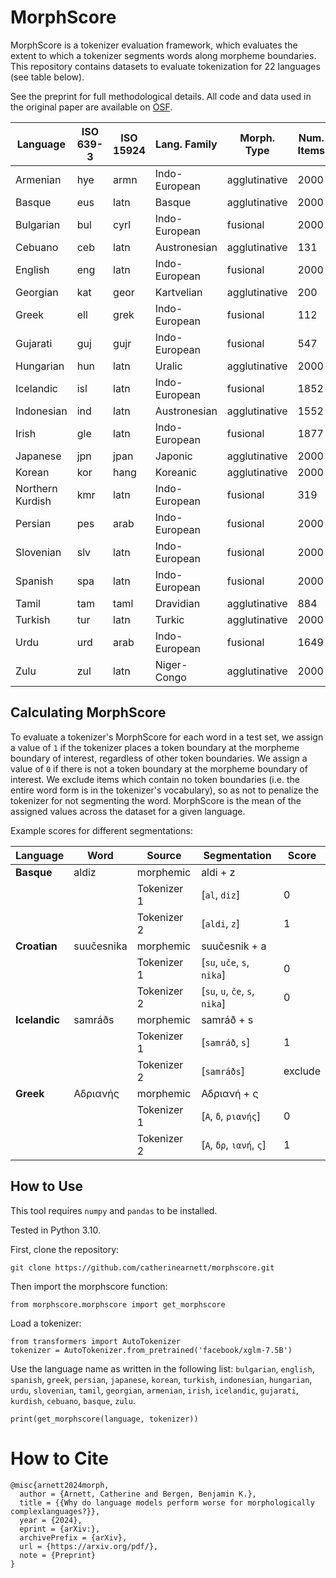 # MorphScore

MorphScore is a tokenizer evaluation framework, which evaluates the extent to which a tokenizer segments words along morpheme boundaries. This repository contains datasets to evaluate tokenization for 22 languages (see table below). 

See the preprint for full methodological details. All code and data used in the original paper are available on [OSF](https://osf.io/jukzd/?view_only=3d0d491d24074215a0ab81f72a693c16). 

| **Language** | **ISO 639-3** | **ISO 15924** | **Lang. Family** | **Morph. Type** | **Num. Items** |
|--------------|---------------|---------------|------------------|-----------------|----------------|
| Armenian     | hye           | armn          | Indo-European    | agglutinative   | 2000           |
| Basque       | eus           | latn          | Basque           | agglutinative   | 2000           |
| Bulgarian    | bul           | cyrl          | Indo-European    | fusional        | 2000           |
| Cebuano      | ceb           | latn          | Austronesian     | agglutinative   | 131            |
| English      | eng           | latn          | Indo-European    | fusional        | 2000           |
| Georgian     | kat           | geor          | Kartvelian       | agglutinative   | 200            |
| Greek        | ell           | grek          | Indo-European    | fusional        | 112            |
| Gujarati     | guj           | gujr          | Indo-European    | fusional        | 547            |
| Hungarian    | hun           | latn          | Uralic           | agglutinative   | 2000           |
| Icelandic    | isl           | latn          | Indo-European    | fusional        | 1852           |
| Indonesian   | ind           | latn          | Austronesian     | agglutinative   | 1552           |
| Irish        | gle           | latn          | Indo-European    | fusional        | 1877           |
| Japanese     | jpn           | jpan          | Japonic          | agglutinative   | 2000           |
| Korean       | kor           | hang          | Koreanic         | agglutinative   | 2000           |
| Northern Kurdish  | kmr      |    latn       | Indo-European    | fusional        | 319            |
| Persian      | pes           | arab          | Indo-European    | fusional        | 2000           |
| Slovenian    | slv           | latn          | Indo-European    | fusional        | 2000           |
| Spanish      | spa           | latn          | Indo-European    | fusional        | 2000           |
| Tamil        | tam           | taml          | Dravidian        | agglutinative   | 884            |
| Turkish      | tur           | latn          | Turkic           | agglutinative   | 2000           |
| Urdu         | urd           | arab          | Indo-European    | fusional        | 1649           |
| Zulu         | zul           | latn          | Niger-Congo      | agglutinative   | 2000           |

## Calculating MorphScore

To evaluate a tokenizer's MorphScore for each word in a test set, we assign a value of `1` if the tokenizer places a token boundary at the morpheme boundary of interest, regardless of other token boundaries. We assign a value of `0` if there is not a token boundary at the morpheme boundary of interest.  We exclude items which contain no token boundaries (i.e. the entire word form is in the tokenizer's vocabulary), so as not to penalize the tokenizer for not segmenting the word. MorphScore is the mean of the assigned values across the dataset for a given language.

Example scores for different segmentations:

| **Language**   | **Word**       | **Source**   | **Segmentation**                 | **Score** |
|----------------|----------------|--------------|----------------------------------|-----------|
| **Basque**     | aldiz          | morphemic    | aldi + z                         |           |
|                |                | Tokenizer 1  | [`al`, `diz`]                   | 0         |
|                |                | Tokenizer 2  | [`aldi`, `z`]                   | 1         |
| **Croatian**   | suučesnika     | morphemic    | suučesnik + a                   |           |
|                |                | Tokenizer 1  | [`su`, `uče`, `s`, `nika`]      | 0         |
|                |                | Tokenizer 2  | [`su`, `u`, `če`, `s`, `nika`]  | 0         |
| **Icelandic**  | samráðs        | morphemic    | samráð + s                      |           |
|                |                | Tokenizer 1  | [`samráð`, `s`]                 | 1         |
|                |                | Tokenizer 2  | [`samráðs`]                     | exclude   |
| **Greek**      | Αδριανής       | morphemic    | Αδριανή + ς                      |           |
|                |                | Tokenizer 1  | [`Α`, `δ`, `ριανής`]            | 0         |
|                |                | Tokenizer 2  | [`Α`, `δρ`, `ιανή`, `ς`]        | 1         |

## How to Use

This tool requires `numpy` and `pandas` to be installed.

Tested in Python 3.10.

First, clone the repository:

```
git clone https://github.com/catherinearnett/morphscore.git
```

Then import the morphscore function:

```
from morphscore.morphscore import get_morphscore
```

Load a tokenizer:

```
from transformers import AutoTokenizer
tokenizer = AutoTokenizer.from_pretrained('facebook/xglm-7.5B')
```

Use the language name as written in the following list: `bulgarian`, `english`, `spanish`, `greek`, `persian`, `japanese`, `korean`, `turkish`, `indonesian`, `hungarian`, `urdu`, `slovenian`, `tamil`, `georgian`, `armenian`, `irish`, `icelandic`, `gujarati`, `kurdish`, `cebuano`, `basque`, `zulu`.

```
print(get_morphscore(language, tokenizer))
```

# How to Cite
```
@misc{arnett2024morph,
  author = {Arnett, Catherine and Bergen, Benjamin K.},
  title = {{Why do language models perform worse for morphologically complexlanguages?}},
  year = {2024},
  eprint = {arXiv:},
  archivePrefix = {arXiv},
  url = {https://arxiv.org/pdf/},
  note = {Preprint}
}
```
